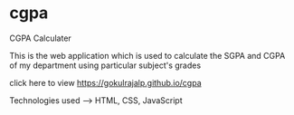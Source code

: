 # cgpa
CGPA Calculater

This is the web application which is used to calculate the SGPA and CGPA of my department using particular subject's grades

click here to view https://gokulrajalp.github.io/cgpa

Technologies used --> HTML, CSS, JavaScript
